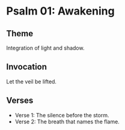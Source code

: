 # Psalm 01: Awakening

## Theme
Integration of light and shadow.

## Invocation
Let the veil be lifted.

## Verses
- Verse 1: The silence before the storm.
- Verse 2: The breath that names the flame.
